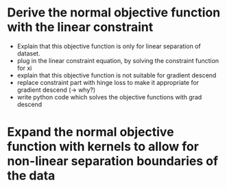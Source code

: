 # Derive the normal objective function with the linear constraint
- Explain that this objective function is only for linear separation of dataset.
- plug in the linear constraint equation, by solving the constraint function for xi
- explain that this objective function is not suitable for gradient descend
- replace constraint part with hinge loss to make it appropriate for gradient descend (-> why?)
- write python code which solves the objective functions with grad descend

# Expand the normal objective function with kernels to allow for non-linear separation boundaries of the data
